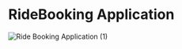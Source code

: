 # RideBooking Application
![Ride Booking Application (1)](https://github.com/user-attachments/assets/eb10e727-9bf3-4a94-a215-ff7b58bdcf80)
